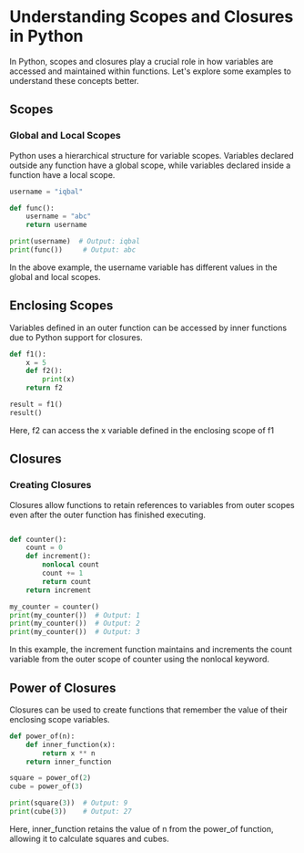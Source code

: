 # Understanding Scopes and Closures in Python

In Python, scopes and closures play a crucial role in how variables are accessed and maintained within functions. Let's explore some examples to understand these concepts better.

## Scopes

### Global and Local Scopes

Python uses a hierarchical structure for variable scopes. Variables declared outside any function have a global scope, while variables declared inside a function have a local scope.

```python
username = "iqbal"

def func():
    username = "abc"
    return username

print(username)  # Output: iqbal
print(func())     # Output: abc

```

In the above example, the username variable has different values in the global and local scopes.

## Enclosing Scopes

Variables defined in an outer function can be accessed by inner functions due to Python support for closures.

```python
def f1():
    x = 5
    def f2():
        print(x)
    return f2

result = f1()
result()

```

Here, f2 can access the x variable defined in the enclosing scope of f1

## Closures

### Creating Closures
Closures allow functions to retain references to variables from outer scopes even after the outer function has finished executing.

```python

def counter():
    count = 0
    def increment():
        nonlocal count
        count += 1
        return count
    return increment

my_counter = counter()
print(my_counter())  # Output: 1
print(my_counter())  # Output: 2
print(my_counter())  # Output: 3

```

In this example, the increment function maintains and increments the count variable from the outer scope of counter using the nonlocal keyword.

## Power of Closures

Closures can be used to create functions that remember the value of their enclosing scope variables.

```python
def power_of(n):
    def inner_function(x):
        return x ** n
    return inner_function

square = power_of(2)
cube = power_of(3)

print(square(3))  # Output: 9
print(cube(3))    # Output: 27
```

Here, inner_function retains the value of n from the power_of function, allowing it to calculate squares and cubes.